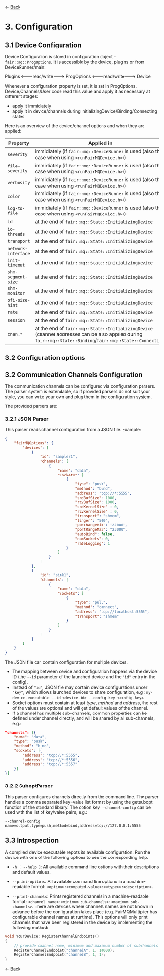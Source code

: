 ← [Back](../README.md)

# 3. Configuration

## 3.1 Device Configuration

Device Configuration is stored in configuration object - `fair::mq::ProgOptions`. It is accessible by the device, plugins or from DeviceRunner/main:

Plugins <---read/write---> ProgOptions <---read/write---> Device

Whenever a configuration property is set, it is set in ProgOptions. Device/Channels/User code read this value and apply it as necessary at different stages:
 - apply it immidiately
 - apply it in device/channels during InitializingDevice/Binding/Connecting states

Here is an overview of the device/channel options and when they are applied:

| Property | Applied in |
| --- | --- |
| `severity` | immidiately (if `fair::mq::DeviceRunner` is used (also the case when using `<runFairMQDevice.h>`)) |
| `file-severity` | immidiately (if `fair::mq::DeviceRunner` is used (also the case when using `<runFairMQDevice.h>`)) |
| `verbosity` | immidiately (if `fair::mq::DeviceRunner` is used (also the case when using `<runFairMQDevice.h>`)) |
| `color` | immidiately (if `fair::mq::DeviceRunner` is used (also the case when using `<runFairMQDevice.h>`)) |
| `log-to-file` | immidiately (if `fair::mq::DeviceRunner` is used (also the case when using `<runFairMQDevice.h>`)) |
| `id` | at the end of `fair::mq::State::InitializingDevice` |
| `io-threads` | at the end of `fair::mq::State::InitializingDevice` |
| `transport` | at the end of `fair::mq::State::InitializingDevice` |
| `network-interface` | at the end of `fair::mq::State::InitializingDevice` |
| `init-timeout` | at the end of `fair::mq::State::InitializingDevice` |
| `shm-segment-size` | at the end of `fair::mq::State::InitializingDevice` |
| `shm-monitor` | at the end of `fair::mq::State::InitializingDevice` |
| `ofi-size-hint` | at the end of `fair::mq::State::InitializingDevice` |
| `rate` | at the end of `fair::mq::State::InitializingDevice` |
| `session` | at the end of `fair::mq::State::InitializingDevice` |
| `chan.*` | at the end of `fair::mq::State::InitializingDevice` (channel addresses can be also applied during `fair::mq::State::Binding`/`fair::mq::State::Connecting`) |

## 3.2 Configuration options

## 3.2 Communication Channels Configuration

The communication channels can be configured via configuration parsers. The parser system is extendable, so if provided parsers do not suit your style, you can write your own and plug them in the configuration system.

The provided parsers are:

### 3.2.1 JSON Parser

This parser reads channel configuration from a JSON file. Example:

```JSON
{
    "fairMQOptions": {
        "devices": [
            {
                "id": "sampler1",
                "channels": [
                    {
                        "name": "data",
                        "sockets": [
                            {
                                "type": "push",
                                "method": "bind",
                                "address": "tcp://*:5555",
                                "sndBufSize": 1000,
                                "rcvBufSize": 1000,
                                "sndKernelSize" : 0,
                                "rcvKernelSize" : 0,
                                "transport": "shmem",
                                "linger": "500",
                                "portRangeMin": "22000",
                                "portRangeMax": "23000",
                                "autoBind": false,
                                "numSockets": 0,
                                "rateLogging": 1
                            }
                        ]
                    }
                ]
            },
            {
                "id": "sink1",
                "channels": [
                    {
                        "name": "data",
                        "sockets": [
                            {
                                "type": "pull",
                                "method": "connect",
                                "address": "tcp://localhost:5555",
                                "transport": "shmem"
                            }
                        ]
                    }
                ]
            }
        ]
    }
}
```

The JSON file can contain configuration for multiple devices.

- The mapping between device and configuration happens via the device ID (the `--id` parameter of the launched device and the `"id"` entry in the config).
- Instead of `"id"`, JSON file may contain device configurations under `"key"`, which allows launched devices to share configuration, e.g.: `my-device-executable --id <device-id> --config-key <config-key>`.
- Socket options must contain at least *type*, *method* and *address*, the rest of the values are optional and will get default values of the channel.
- If a channel has multiple sub-channels, common properties can be defined under channel directly, and will be shared by all sub-channels, e.g.:

```JSON
"channels": [{
    "name": "data",
    "type": "push",
    "method": "bind",
    "sockets": [{
        "address": "tcp://*:5555",
        "address": "tcp://*:5556",
        "address": "tcp://*:5557"
    }]
}]
```

### 3.2.2 SuboptParser

This parser configures channels directly from the command line.
The parser handles a comma separated key=value list format by using the getsubopt function of the standard library.
The option key `--channel-config` can be used with the list of key/value pairs, e.g.:

```
--channel-config name=output,type=push,method=bind,address=tcp://127.0.0.1:5555
```

## 3.3 Introspection

A compiled device executable repots its available configuration. Run the device with one of the following options to see the corresponding help:

- `-h [ --help ]`: All available command line options with their descriptions and default values.

- `--print-options`: All available command line options in a machine-readable format: `<option>:<computed-value>:<<type>>:<description>`.

- `--print-channels`: Prints registered channels in a machine-readable format: `<channel name>:<minimum sub-channels>:<maximum sub-channels>`. There are devices where channels names are not known in advance before the configuration takes place (e.g. FairMQMultiplier has configurable channel names at runtime). This options will only print channels that have been registered in the device by implementing the following method:

```C++
void YourDevice::RegisterChannelEndpoints()
{
    // provide channel name, minimum and maximum number of subchannels
    RegisterChannelEndpoint("channelA", 1, 10000);
    RegisterChannelEndpoint("channelB", 1, 1);
}
```

← [Back](../README.md)
